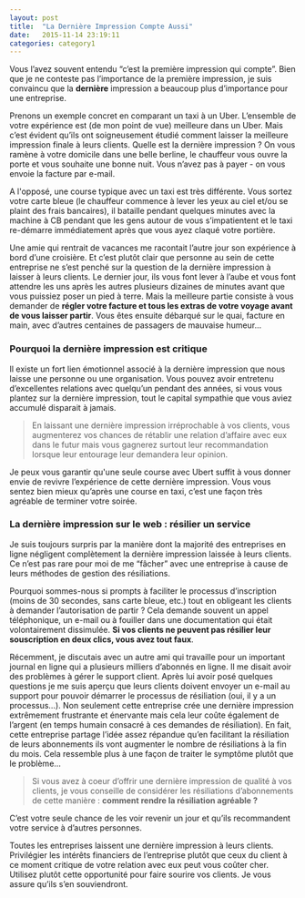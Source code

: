 ```yaml
---
layout: post
title:  "La Dernière Impression Compte Aussi"
date:   2015-11-14 23:19:11
categories: category1
---
```


Vous l’avez souvent entendu “c’est la première impression qui compte”. Bien que je ne conteste pas l’importance de la première impression, je suis convaincu que la **dernière** impression a beaucoup plus d’importance pour une entreprise. 

Prenons un exemple concret en comparant un taxi à un Uber. L’ensemble de votre expérience est (de mon point de vue) meilleure dans un Uber. Mais c’est évident qu’ils ont soigneusement étudié comment laisser la meilleure impression finale à leurs clients. Quelle est la dernière impression ? On vous ramène à votre domicile dans une belle berline, le chauffeur vous ouvre la porte et vous souhaite une bonne nuit. Vous n’avez pas à payer - on vous envoie la facture par e-mail. 

A l'opposé, une course typique avec un taxi est très différente. Vous sortez votre carte bleue (le chauffeur commence à lever les yeux au ciel et/ou se plaint des frais bancaires), il bataille pendant quelques minutes avec la machine à CB pendant que les gens autour de vous s’impatientent et le taxi re-démarre immédiatement après que vous ayez claqué votre portière. 

Une amie qui rentrait de vacances me racontait l’autre jour son expérience à bord d’une croisière. Et c’est plutôt clair que personne au sein de cette entreprise ne s’est penché sur la question de la dernière impression à laisser à leurs clients. Le dernier jour, ils vous font lever à l’aube et vous font attendre les uns après les autres plusieurs dizaines de minutes avant que vous puissiez poser un pied à terre. Mais la meilleure partie consiste à vous demander de **régler votre facture et tous les extras de votre voyage avant de vous laisser partir**. Vous êtes ensuite débarqué sur le quai, facture en main, avec d’autres centaines de passagers de mauvaise humeur...

### Pourquoi la dernière impression est critique

Il existe un fort lien émotionnel associé à la dernière impression que nous laisse une personne ou une organisation. Vous pouvez avoir entretenu d’excellentes relations avec quelqu’un pendant des années, si vous vous plantez sur la dernière impression, tout le capital sympathie que vous aviez accumulé disparait à jamais. 

> En laissant une dernière impression irréprochable à vos clients, vous augmenterez vos chances de rétablir une relation d’affaire avec eux dans le futur mais vous gagnerez surtout leur recommandation lorsque leur entourage leur demandera leur opinion.

Je peux vous garantir qu'une seule course avec Ubert suffit à vous donner envie de revivre l’expérience de cette dernière impression. Vous vous sentez bien mieux qu’après une course en taxi, c’est une façon très agréable de terminer votre soirée.

### La dernière impression sur le web : résilier un service

Je suis toujours surpris par la manière dont la majorité des entreprises en ligne négligent complètement la dernière impression laissée à leurs clients. Ce n’est pas rare pour moi de me “fâcher” avec une entreprise à cause de leurs méthodes de gestion des résiliations.  

Pourquoi sommes-nous si prompts à faciliter le processus d’inscription (moins de 30 secondes, sans carte bleue, etc.) tout en obligeant les clients à demander l’autorisation de partir ? Cela demande souvent un appel téléphonique, un e-mail ou à fouiller dans une documentation qui était volontairement dissimulée. **Si vos clients ne peuvent pas résilier leur souscription en deux clics, vous avez tout faux**.

Récemment, je discutais avec un autre ami qui travaille pour un important journal en ligne qui a plusieurs milliers d’abonnés en ligne. Il me disait avoir des problèmes à gérer le support client. Après lui avoir posé quelques questions je me suis aperçu que leurs clients doivent envoyer un e-mail au support pour pouvoir démarrer le processus de résiliation (oui, il y a un processus…). Non seulement cette entreprise crée une dernière impression extrêmement frustrante et énervante mais cela leur coûte également de l’argent (en temps humain consacré à ces demandes de résiliation). En fait, cette entreprise partage l’idée assez répandue qu’en facilitant la résiliation de leurs abonnements ils vont augmenter le nombre de résiliations à la fin du mois. Cela ressemble plus  à une façon de traiter le symptôme plutôt que le problème…

> Si vous avez à coeur d’offrir une dernière impression de qualité à vos clients, je vous conseille de considérer les résiliations d’abonnements de cette manière :  **comment rendre la résiliation agréable ?** 

C’est votre seule chance de les voir revenir un jour et qu’ils recommandent votre service à d’autres personnes.

Toutes les entreprises laissent une dernière impression à leurs clients. Privilégier les intérêts financiers de l’entreprise plutôt que ceux du client à ce moment critique de votre relation avec eux peut vous coûter cher. Utilisez plutôt cette opportunité pour faire sourire vos clients. Je vous assure qu’ils s’en souviendront.
